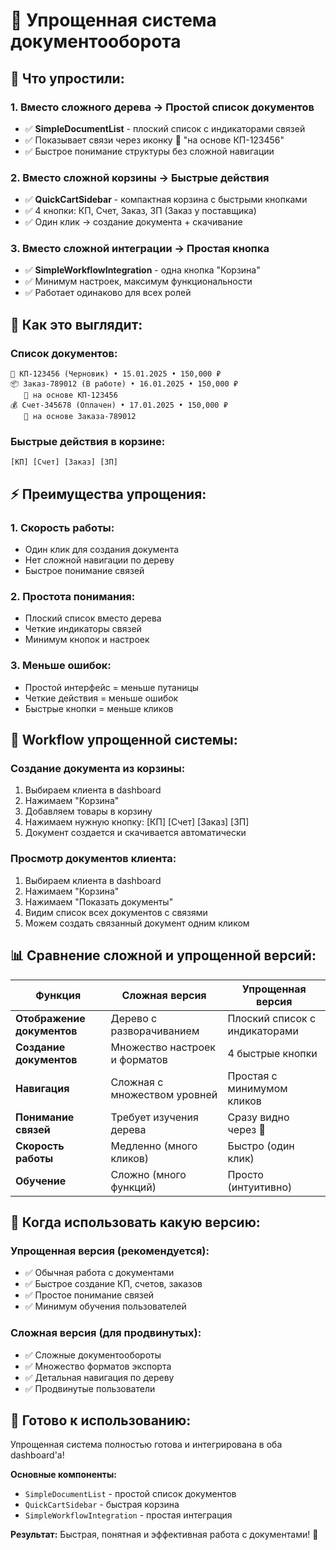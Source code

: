 # 🚀 Упрощенная система документооборота

## 🎯 **Что упростили:**

### **1. Вместо сложного дерева → Простой список документов**
- ✅ **SimpleDocumentList** - плоский список с индикаторами связей
- ✅ Показывает связи через иконку 🔗 "на основе КП-123456"
- ✅ Быстрое понимание структуры без сложной навигации

### **2. Вместо сложной корзины → Быстрые действия**
- ✅ **QuickCartSidebar** - компактная корзина с быстрыми кнопками
- ✅ 4 кнопки: КП, Счет, Заказ, ЗП (Заказ у поставщика)
- ✅ Один клик → создание документа + скачивание

### **3. Вместо сложной интеграции → Простая кнопка**
- ✅ **SimpleWorkflowIntegration** - одна кнопка "Корзина"
- ✅ Минимум настроек, максимум функциональности
- ✅ Работает одинаково для всех ролей

## 🎨 **Как это выглядит:**

### **Список документов:**
```
📄 КП-123456 (Черновик) • 15.01.2025 • 150,000 ₽
📦 Заказ-789012 (В работе) • 16.01.2025 • 150,000 ₽
   🔗 на основе КП-123456
💰 Счет-345678 (Оплачен) • 17.01.2025 • 150,000 ₽
   🔗 на основе Заказа-789012
```

### **Быстрые действия в корзине:**
```
[КП] [Счет] [Заказ] [ЗП]
```

## ⚡ **Преимущества упрощения:**

### **1. Скорость работы:**
- Один клик для создания документа
- Нет сложной навигации по дереву
- Быстрое понимание связей

### **2. Простота понимания:**
- Плоский список вместо дерева
- Четкие индикаторы связей
- Минимум кнопок и настроек

### **3. Меньше ошибок:**
- Простой интерфейс = меньше путаницы
- Четкие действия = меньше ошибок
- Быстрые кнопки = меньше кликов

## 🔄 **Workflow упрощенной системы:**

### **Создание документа из корзины:**
1. Выбираем клиента в dashboard
2. Нажимаем "Корзина"
3. Добавляем товары в корзину
4. Нажимаем нужную кнопку: [КП] [Счет] [Заказ] [ЗП]
5. Документ создается и скачивается автоматически

### **Просмотр документов клиента:**
1. Выбираем клиента в dashboard
2. Нажимаем "Корзина"
3. Нажимаем "Показать документы"
4. Видим список всех документов с связями
5. Можем создать связанный документ одним кликом

## 📊 **Сравнение сложной и упрощенной версий:**

| Функция | Сложная версия | Упрощенная версия |
|---------|----------------|-------------------|
| **Отображение документов** | Дерево с разворачиванием | Плоский список с индикаторами |
| **Создание документов** | Множество настроек и форматов | 4 быстрые кнопки |
| **Навигация** | Сложная с множеством уровней | Простая с минимумом кликов |
| **Понимание связей** | Требует изучения дерева | Сразу видно через 🔗 |
| **Скорость работы** | Медленно (много кликов) | Быстро (один клик) |
| **Обучение** | Сложно (много функций) | Просто (интуитивно) |

## 🎯 **Когда использовать какую версию:**

### **Упрощенная версия (рекомендуется):**
- ✅ Обычная работа с документами
- ✅ Быстрое создание КП, счетов, заказов
- ✅ Простое понимание связей
- ✅ Минимум обучения пользователей

### **Сложная версия (для продвинутых):**
- ✅ Сложные документообороты
- ✅ Множество форматов экспорта
- ✅ Детальная навигация по дереву
- ✅ Продвинутые пользователи

## 🚀 **Готово к использованию:**

Упрощенная система полностью готова и интегрирована в оба dashboard'а! 

**Основные компоненты:**
- `SimpleDocumentList` - простой список документов
- `QuickCartSidebar` - быстрая корзина
- `SimpleWorkflowIntegration` - простая интеграция

**Результат:** Быстрая, понятная и эффективная работа с документами! 🎉
